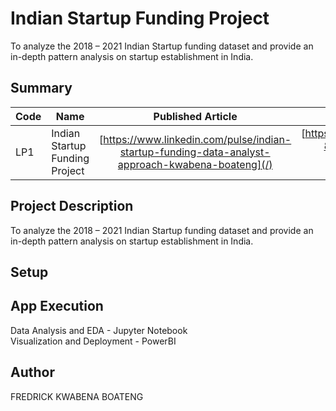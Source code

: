 # Indian Startup Funding Project
To analyze the 2018 – 2021 Indian Startup funding dataset and provide an in-depth pattern analysis on startup establishment in India.

## Summary
| Code      | Name        | Published Article |  Deployed App |
|-----------|-------------|:-------------:|------:|
| LP1 | Indian Startup Funding Project |  [https://www.linkedin.com/pulse/indian-startup-funding-data-analyst-approach-kwabena-boateng](/) | [https://app.powerbi.com/groups/me/reports/54397333-8800-43a3-853b-bb187f7fd745?ctid=4487b52f-f118-4830-b49d-3c298cb71075&pbi_source=linkShare](/) |

## Project Description
To analyze the 2018 – 2021 Indian Startup funding dataset and provide an in-depth pattern analysis on startup establishment in India.

## Setup


## App Execution
Data Analysis and EDA        - Jupyter Notebook <br>
Visualization and Deployment - PowerBI

## Author
FREDRICK KWABENA BOATENG
